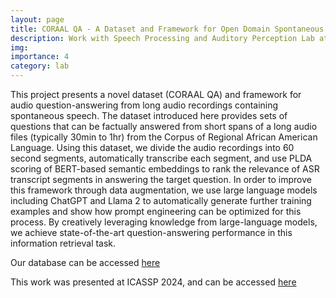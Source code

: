 ```yaml
---
layout: page
title: CORAAL QA - A Dataset and Framework for Open Domain Spontaneous Speech Question Answering from Long Audio Files
description: Work with Speech Processing and Auditory Perception Lab at UCLA
img: 
importance: 4
category: lab
---
```


This project presents a novel dataset (CORAAL QA) and framework for audio question-answering from long audio recordings containing spontaneous speech.  The dataset introduced here provides sets of questions that can be factually answered from short spans of a long audio files (typically 30min to 1hr) from the Corpus of Regional African American Language.  Using this dataset, we divide the audio recordings into 60 second segments, automatically transcribe each segment, and use PLDA scoring of BERT-based semantic embeddings to rank the relevance of ASR transcript segments in answering the target question.  In order to improve this framework through data augmentation, we use large language models including ChatGPT and Llama 2 to automatically generate further training examples and show how prompt engineering can be optimized for this process.  By creatively leveraging knowledge from large-language models, we achieve state-of-the-art question-answering performance in this information retrieval task.

Our database can be accessed <a href="https://github.com/balaji1312/CORAAL-QA"> here</a>

This work was presented at ICASSP 2024, and can be accessed <a href="https://ieeexplore.ieee.org/stamp/stamp.jsp?arnumber=10447109"> here</a>